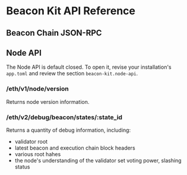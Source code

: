# Beacon Kit API Reference

## Beacon Chain JSON-RPC

## Node API

The Node API is default closed. To open it, revise your installation's `app.toml` and review the section `beacon-kit.node-api`.

### /eth/v1/node/version

Returns node version information.

### /eth/v2/debug/beacon/states/:state_id

Returns a quantity of debug information, including:
* validator root
* latest beacon and execution chain block headers
* various root hahes
* the node's understanding of the validator set voting power, slashing status

